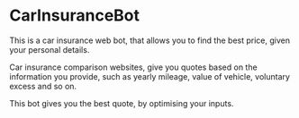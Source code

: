 # CarInsuranceBot

This is a car insurance web bot, that allows you to find the best price, given your personal details. 

Car insurance comparison websites, give you quotes based on the information you provide, such as yearly mileage, value of vehicle, voluntary excess and so on.

This bot gives you the best quote, by optimising your inputs. 





